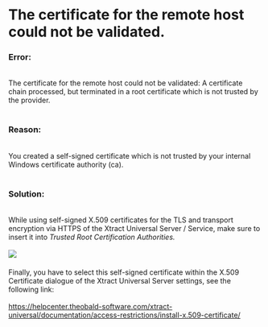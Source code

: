 # The certificate for the remote host could not be validated.

<!--html--><h3>Error:</h3><div><br></div><div>The certificate for the remote host could not be validated: A certificate chain processed, but terminated in a root certificate which is not trusted by the provider.<br></div><div><br></div><h3>Reason:</h3><div><br></div><div>You created a self-signed certificate which is not trusted by your internal Windows certificate authority (ca).</div><div><br></div><div><h3>Solution:</h3></div><div><br></div><div>While using self-signed X.509 certificates for the TLS and transport encryption via HTTPS of the Xtract Universal Server / Service,&nbsp;<span style="font-size: 14px;">make sure to insert it into </span><i style="font-size: 14px;">Trusted Root Certification Authorities.&nbsp;</i></div><div><i style="font-size: 14px;"><br></i></div><div><img src="https://support.theobald-software.com/helpdesk/File/Get/75778" class="resizable" style="max-width: 100%;"><i style="font-size: 14px;"><br></i></div><div><br></div><div>Finally, you have to select this self-signed certificate within the X.509 Certificate dialogue of the Xtract Universal Server settings, see the following link:</div><div><br></div><div><span style="background-color: rgb(250, 250, 250);"><a href="https://helpcenter.theobald-software.com/xtract-universal/documentation/access-restrictions/install-x.509-certificate/" target="_blank">https://helpcenter.theobald-software.com/xtract-universal/documentation/access-restrictions/install-x.509-certificate/</a></span></div>